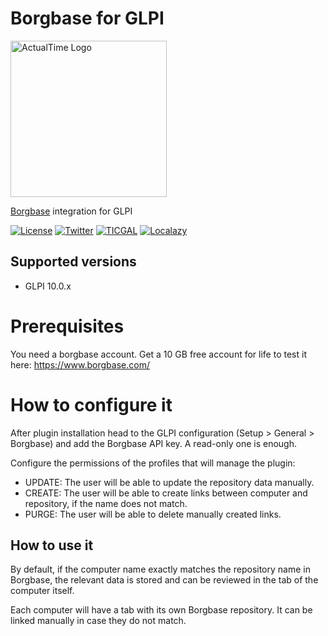 # Borgbase for GLPI
<img src="https://raw.githubusercontent.com/ticgal/borgbase/multimedia/borgbase.png" alt="ActualTime Logo" height="250px" width="250px" class="js-lazy-loaded">

[Borgbase](https://www.borgbase.com/) integration for GLPI

[![License](https://img.shields.io/badge/License-GNU%20AGPLv3-blue.svg)](https://github.com/ticgal/borgbase/blob/master/LICENSE)
[![Twitter](https://img.shields.io/badge/Twitter-TICgal-blue.svg)](https://twitter.com/ticgalcom)
[![TICGAL](https://img.shields.io/badge/Web-TICgal-blue.svg)](https://tic.gal/)
[![Localazy](https://img.shields.io/badge/Translate-Localazy-cyan)](https://localazy.com/p/borgbase#translations)

## Supported versions
- GLPI 10.0.x

# Prerequisites

You need a borgbase account. Get a 10 GB free account for life to test it here: https://www.borgbase.com/ 

# How to configure it

After plugin installation head to the GLPI configuration (Setup > General > Borgbase) and add the Borgbase API key. A read-only one is enough.

Configure the permissions of the profiles that will manage the plugin:
- UPDATE: The user will be able to update the repository data manually.
- CREATE: The user will be able to create links between computer and repository, if the name does not match.
- PURGE: The user will be able to delete manually created links.

## How to use it

By default, if the computer name exactly matches the repository name in Borgbase, the relevant data is stored and can be reviewed in the tab of the computer itself.

Each computer will have a tab with its own Borgbase repository. It can be linked manually in case they do not match.
